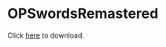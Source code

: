 # OPSwordsRemastered

Click [here](https://www.github.com/StupidRepo/OPSwordsRemastered/releases/) to download.
